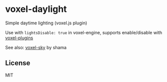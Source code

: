 # voxel-daylight

Simple daytime lighting (voxel.js plugin)

Use with `lightsDisable: true` in voxel-engine, supports enable/disable with [voxel-plugins](https://github.com/deathcap/voxel-plugins)

See also: [voxel-sky](http://github.com/shama/voxel-sky) by shama

## License

MIT
